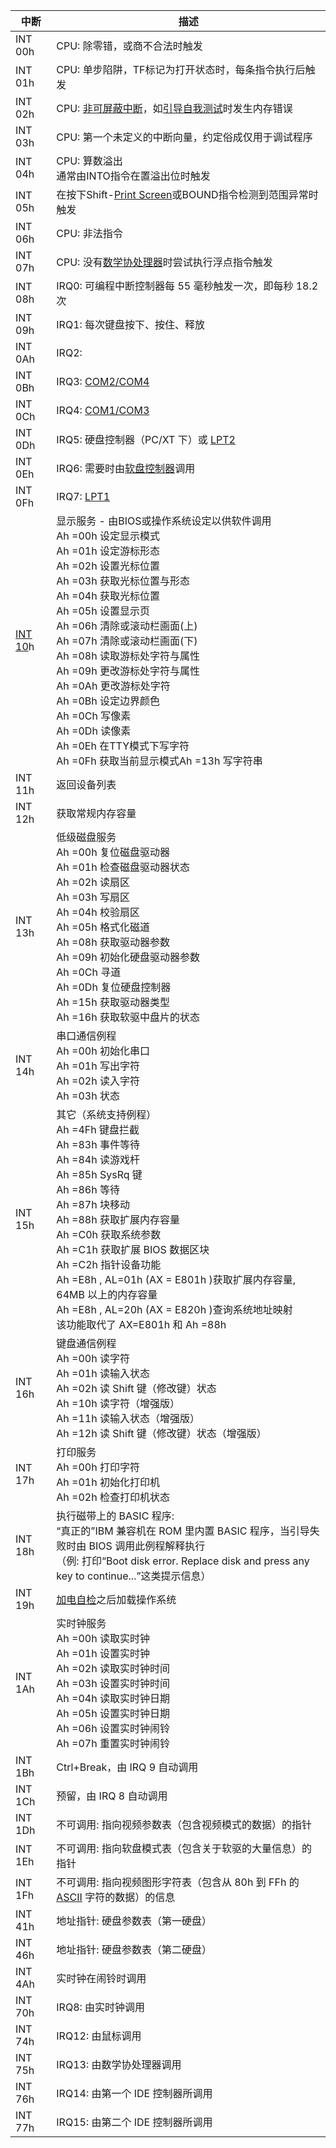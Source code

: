 <!-- 
title: !-BIOS中断表
sort: 
--> 

| 中断                                            | 描述                                                         |
| ----------------------------------------------- | ------------------------------------------------------------ |
| INT 00h                                         | CPU: 除零错，或商不合法时触发                                |
| INT 01h                                         | CPU: 单步陷阱，TF标记为打开状态时，每条指令执行后触发        |
| INT 02h                                         | CPU: [非可屏蔽中断](https://zh.wikipedia.org/w/index.php?title=非可屏蔽中断&action=edit&redlink=1)，如[引导自我测试](https://zh.wikipedia.org/wiki/開機自我測試)时发生内存错误 |
| INT 03h                                         | CPU: 第一个未定义的中断向量，约定俗成仅用于调试程序          |
| INT 04h                                         | CPU: 算数溢出<br />通常由INTO指令在置溢出位时触发            |
| INT 05h                                         | 在按下Shift-[Print Screen](https://zh.wikipedia.org/wiki/Print_Screen)或BOUND指令检测到范围异常时触发 |
| INT 06h                                         | CPU: 非法指令                                                |
| INT 07h                                         | CPU: 没有[数学协处理器](https://zh.wikipedia.org/wiki/8087协处理器)时尝试执行浮点指令触发 |
| INT 08h                                         | IRQ0: 可编程中断控制器每 55 毫秒触发一次，即每秒 18.2 次     |
| INT 09h                                         | IRQ1: 每次键盘按下、按住、释放                               |
| INT 0Ah                                         | IRQ2:                                                        |
| INT 0Bh                                         | IRQ3: [COM2/COM4](https://zh.wikipedia.org/wiki/串口)        |
| INT 0Ch                                         | IRQ4: [COM1/COM3](https://zh.wikipedia.org/wiki/串口)        |
| INT 0Dh                                         | IRQ5: 硬盘控制器（PC/XT 下）或 [LPT2](https://zh.wikipedia.org/wiki/并口) |
| INT 0Eh                                         | IRQ6: 需要时由[软盘控制器](https://zh.wikipedia.org/wiki/軟碟控制器)调用 |
| INT 0Fh                                         | IRQ7: [LPT1](https://zh.wikipedia.org/wiki/并口)             |
| [INT 10](https://zh.wikipedia.org/wiki/INT_10)h | 显示服务 - 由BIOS或操作系统设定以供软件调用<br />Ah =00h 设定显示模式<br />Ah =01h 设定游标形态<br />Ah =02h 设置光标位置<br />Ah =03h 获取光标位置与形态<br />Ah =04h 获取光标位置<br />Ah =05h 设置显示页<br />Ah =06h 清除或滚动栏画面(上)<br />Ah =07h 清除或滚动栏画面(下)<br />Ah =08h 读取游标处字符与属性<br />Ah =09h 更改游标处字符与属性<br />Ah =0Ah 更改游标处字符<br />Ah =0Bh 设定边界颜色<br />Ah =0Ch 写像素<br />Ah =0Dh 读像素<br />Ah =0Eh 在TTY模式下写字符<br />Ah =0Fh 获取当前显示模式Ah =13h 写字符串 |
| INT 11h                                         | 返回设备列表                                                 |
| INT 12h                                         | 获取常规内存容量                                             |
| INT 13h                                         | 低级磁盘服务<br />Ah =00h 复位磁盘驱动器<br />Ah =01h 检查磁盘驱动器状态<br />Ah =02h 读扇区<br />Ah =03h 写扇区<br />Ah =04h 校验扇区<br />Ah =05h 格式化磁道<br />Ah =08h 获取驱动器参数<br />Ah =09h 初始化硬盘驱动器参数<br />Ah =0Ch 寻道<br />Ah =0Dh 复位硬盘控制器<br />Ah =15h 获取驱动器类型<br />Ah =16h 获取软驱中盘片的状态 |
| INT 14h                                         | 串口通信例程<br />Ah =00h 初始化串口<br />Ah =01h 写出字符<br />Ah =02h 读入字符<br />Ah =03h 状态 |
| INT 15h                                         | 其它（系统支持例程）<br />Ah =4Fh 键盘拦截<br />Ah =83h 事件等待<br />Ah =84h 读游戏杆<br />Ah =85h SysRq 键<br />Ah =86h 等待<br />Ah =87h 块移动<br />Ah =88h 获取扩展内存容量<br />Ah =C0h 获取系统参数<br />Ah =C1h 获取扩展 BIOS 数据区块<br />Ah =C2h 指针设备功能<br />Ah =E8h , AL=01h  (AX = E801h )获取扩展内存容量,  64MB 以上的内存容量<br />Ah =E8h , AL=20h  (AX = E820h )查询系统地址映射<br />该功能取代了 AX=E801h  和 Ah =88h |
| INT 16h                                         | 键盘通信例程<br />Ah =00h 读字符<br />Ah =01h 读输入状态<br />Ah =02h 读 Shift 键（修改键）状态<br />Ah =10h 读字符（增强版）<br />Ah =11h 读输入状态（增强版）<br />Ah =12h 读 Shift 键（修改键）状态（增强版） |
| INT 17h                                         | 打印服务<br />Ah =00h 打印字符<br />Ah =01h 初始化打印机<br />Ah =02h 检查打印机状态 |
| INT 18h                                         | 执行磁带上的 BASIC 程序: <br />“真正的”IBM 兼容机在 ROM 里内置 BASIC 程序，当引导失败时由 BIOS 调用此例程解释执行<br />（例: 打印“Boot disk error. Replace disk and press any key to continue...”这类提示信息） |
| INT 19h                                         | [加电自检](https://zh.wikipedia.org/wiki/加电自检)之后加载操作系统 |
| INT 1Ah                                         | 实时钟服务<br />Ah =00h 读取实时钟<br />Ah =01h 设置实时钟<br />Ah =02h 读取实时钟时间<br />Ah =03h 设置实时钟时间<br />Ah =04h 读取实时钟日期<br />Ah =05h 设置实时钟日期<br />Ah =06h 设置实时钟闹铃<br />Ah =07h 重置实时钟闹铃 |
| INT 1Bh                                         | Ctrl+Break，由 IRQ 9 自动调用                                |
| INT 1Ch                                         | 预留，由 IRQ 8 自动调用                                      |
| INT 1Dh                                         | 不可调用: 指向视频参数表（包含视频模式的数据）的指针         |
| INT 1Eh                                         | 不可调用: 指向软盘模式表（包含关于软驱的大量信息）的指针     |
| INT 1Fh                                         | 不可调用: 指向视频图形字符表（包含从 80h  到 FFh  的 [ASCII](https://zh.wikipedia.org/wiki/EASCII) 字符的数据）的信息 |
| INT 41h                                         | 地址指针: 硬盘参数表（第一硬盘）                             |
| INT 46h                                         | 地址指针: 硬盘参数表（第二硬盘）                             |
| INT 4Ah                                         | 实时钟在闹铃时调用                                           |
| INT 70h                                         | IRQ8: 由实时钟调用                                           |
| INT 74h                                         | IRQ12: 由鼠标调用                                            |
| INT 75h                                         | IRQ13: 由数学协处理器调用                                    |
| INT 76h                                         | IRQ14: 由第一个 IDE 控制器所调用                             |
| INT 77h                                         | IRQ15: 由第二个 IDE 控制器所调用                             |